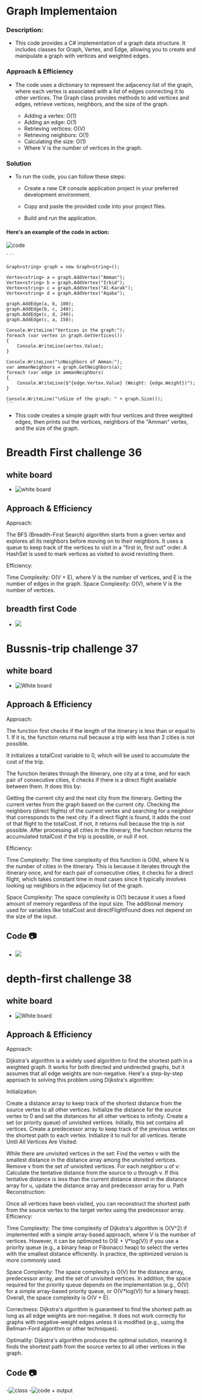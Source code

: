 # Graph Implementaion 

### Description: 
 - This code provides a C# implementation of a graph data structure. It includes classes for Graph, Vertex, and Edge, allowing you to create and manipulate a graph with vertices and weighted edges.

### Approach & Efficiency
 - The code uses a dictionary to represent the adjacency list of the graph, where each vertex is associated with a list of edges connecting it to other vertices. The Graph class provides methods to add vertices and edges, retrieve vertices, neighbors, and the size of the graph.

   - Adding a vertex: O(1)
   - Adding an edge: O(1)
   - Retrieving vertices: O(V)
   - Retrieving neighbors: O(1)
   - Calculating the size: O(1)
   - Where V is the number of vertices in the graph.

### Solution
 -  To run the code, you can follow these steps:

    - Create a new C# console application project in your preferred development environment.

    - Copy and paste the provided code into your project files.

    - Build and run the application.
    
#### Here's an example of the code in action:

![code](./Code.png)

    ```

    Graph<string> graph = new Graph<string>();

    Vertex<string> a = graph.AddVertex("Amman");
    Vertex<string> b = graph.AddVertex("Irbid");
    Vertex<string> c = graph.AddVertex("Al-Karak");
    Vertex<string> d = graph.AddVertex("Aqaba");

    graph.AddEdge(a, b, 100);
    graph.AddEdge(b, c, 240);
    graph.AddEdge(c, d, 240);
    graph.AddEdge(c, a, 150);

    Console.WriteLine("Vertices in the graph:");
    foreach (var vertex in graph.GetVertices())
    {
        Console.WriteLine(vertex.Value);
    }

    Console.WriteLine("\nNeighbors of Amman:");
    var ammanNeighbors = graph.GetNeighbors(a);
    foreach (var edge in ammanNeighbors)
    {
        Console.WriteLine($"{edge.Vertex.Value} (Weight: {edge.Weight})");
    }

    Console.WriteLine("\nSize of the graph: " + graph.Size());
    ```

- This code creates a simple graph with four vertices and three weighted edges, then prints out the vertices, neighbors of the "Amman" vertex, and the size of the graph.

# Breadth First challenge 36 

## white board 

 - ![white board](./WBBreadthfirst.jpg)

## Approach & Efficiency
 Approach:

The BFS (Breadth-First Search) algorithm starts from a given vertex and explores all its neighbors before moving on to their neighbors.
It uses a queue to keep track of the vertices to visit in a "first in, first out" order.
A HashSet is used to mark vertices as visited to avoid revisiting them.

Efficiency:

Time Complexity: O(V + E), where V is the number of vertices, and E is the number of edges in the graph.
Space Complexity: O(V), where V is the number of vertices.
       
    
## breadth first Code 

  - ![](Breadthfirst.png)


# Bussnis-trip challenge 37

## white board 

  - ![White board ](./bussnis-trip.jpg)


 ## Approach & Efficiency

 Approach:

The function first checks if the length of the itinerary is less than or equal to 1. If it is, the function returns null because a trip with less than 2 cities is not possible.

It initializes a totalCost variable to 0, which will be used to accumulate the cost of the trip.

The function iterates through the itinerary, one city at a time, and for each pair of consecutive cities, it checks if there is a direct flight available between them. It does this by:

Getting the current city and the next city from the itinerary.
Getting the current vertex from the graph based on the current city.
Checking the neighbors (direct flights) of the current vertex and searching for a neighbor that corresponds to the next city.
If a direct flight is found, it adds the cost of that flight to the totalCost. If not, it returns null because the trip is not possible.
After processing all cities in the itinerary, the function returns the accumulated totalCost if the trip is possible, or null if not.


Efficiency:

Time Complexity: The time complexity of this function is O(N), where N is the number of cities in the itinerary. This is because it iterates through the itinerary once, and for each pair of consecutive cities, it checks for a direct flight, which takes constant time in most cases since it typically involves looking up neighbors in the adjacency list of the graph.

Space Complexity: The space complexity is O(1) because it uses a fixed amount of memory regardless of the input size. The additional memory used for variables like totalCost and directFlightFound does not depend on the size of the input.


## Code :camera:

  - ![](./bussnis-trip.png)

# depth-first challenge 38 

 ## white board

   - ![White board](./WBdepth-first.jpg)
 ## Approach & Efficiency

 Approach:

Dijkstra's algorithm is a widely used algorithm to find the shortest path in a weighted graph. It works for both directed and undirected graphs, but it assumes that all edge weights are non-negative. Here's a step-by-step approach to solving this problem using Dijkstra's algorithm:

Initialization:

Create a distance array to keep track of the shortest distance from the source vertex to all other vertices. Initialize the distance for the source vertex to 0 and set the distances for all other vertices to infinity.
Create a set (or priority queue) of unvisited vertices. Initially, this set contains all vertices.
Create a predecessor array to keep track of the previous vertex on the shortest path to each vertex. Initialize it to null for all vertices.
Iterate Until All Vertices Are Visited:

While there are unvisited vertices in the set:
Find the vertex v with the smallest distance in the distance array among the unvisited vertices.
Remove v from the set of unvisited vertices.
For each neighbor u of v:
Calculate the tentative distance from the source to u through v.
If this tentative distance is less than the current distance stored in the distance array for u, update the distance array and predecessor array for u.
Path Reconstruction:

Once all vertices have been visited, you can reconstruct the shortest path from the source vertex to the target vertex using the predecessor array.
Efficiency:

Time Complexity: The time complexity of Dijkstra's algorithm is O(V^2) if implemented with a simple array-based approach, where V is the number of vertices. However, it can be optimized to O(E + V*log(V)) if you use a priority queue (e.g., a binary heap or Fibonacci heap) to select the vertex with the smallest distance efficiently. In practice, the optimized version is more commonly used.

Space Complexity: The space complexity is O(V) for the distance array, predecessor array, and the set of unvisited vertices. In addition, the space required for the priority queue depends on the implementation (e.g., O(V) for a simple array-based priority queue, or O(V*log(V)) for a binary heap). Overall, the space complexity is O(V + E).

Correctness: Dijkstra's algorithm is guaranteed to find the shortest path as long as all edge weights are non-negative. It does not work correctly for graphs with negative-weight edges unless it is modified (e.g., using the Bellman-Ford algorithm or other techniques).

Optimality: Dijkstra's algorithm produces the optimal solution, meaning it finds the shortest path from the source vertex to all other vertices in the graph.

 ## Code :camera:

 -![class](./depth-first-c.png)
 -![code + output](./depth-first.png)

